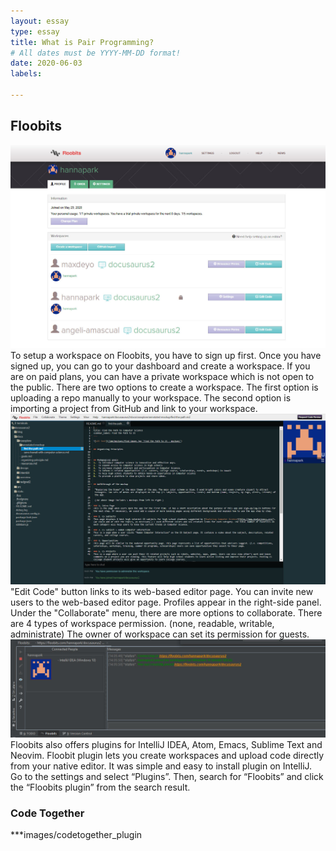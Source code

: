 ```yaml
---
layout: essay
type: essay
title: What is Pair Programming?
# All dates must be YYYY-MM-DD format!
date: 2020-06-03
labels:

---
```





## Floobits

<img class="ui image" src="../images/floobits_workspace.jpg">
To setup a workspace on Floobits, you have to sign up first. Once you have signed up, you can go to your dashboard and create a workspace. If you are on paid plans, you can have a private workspace which is not open to the public. There are two options to create a workspace. The first option is uploading a repo manually to your workspace. The second option is importing a project from GitHub and link to your workspace.

<img class="ui image" src="../images/floobits_webeditor.jpg">
"Edit Code" button links to its web-based editor page. You can invite new users to the web-based editor page. Profiles appear in the right-side panel. Under the "Collaborate" menu, there are more options to collaborate. There are 4 types of workspace permission. (none, readable, writable, administrate) The owner of workspace can set its permission for guests. 

<img class="ui image" src="../images/floobits_plugin.jpg">
Floobits also offers plugins for IntelliJ IDEA, Atom, Emacs, Sublime Text and Neovim. Floobit plugin lets you create workspaces and upload code directly from your native editor. It was simple and easy to install plugin on IntelliJ. Go to the settings and select “Plugins”. Then, search for “Floobits” and click the “Floobits plugin” from the search result.  


### Code Together
***images/codetogether_plugin
